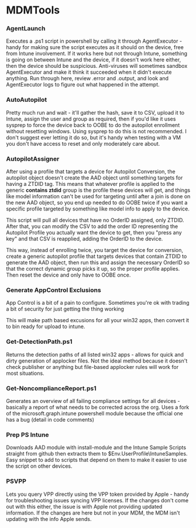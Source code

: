 # MDMTools #
### AgentLaunch ##
Executes a .ps1 script in powershell by calling it through AgentExecutor - handy for making sure the script executes as it should on the device, free from Intune involvement. If it works here but not through Intune, something is going on between Intune and the device, if it doesn't work here either, then the device should be suspicious. Anti-viruses will sometimes sandbox AgentExecutor and make it think it succeeded when it didn't execute anything. Run through here, review .error and .output, and look and AgentExecutor logs to figure out what happened in the attempt.

### AutoAutopilot ##
Pretty much run and wait - it'll gather the hash, save it to CSV, upload it to Intune, assign the user and group as required, then if you'd like it uses sysprep to force the device back to OOBE to do the autopilot enrollment without resetting windows. Using sysprep to do this is not recommended. I don't suggest ever letting it do so, but it's handy when testing with a VM you don't have access to reset and only moderately care about.

### AutopilotAssigner ###
After using a profile that targets a device for Autopilot Conversion, the autopilot object doesn't create the AAD object until something targets for having a ZTDID tag. This means that whatever profile is applied to the generic **contains ztdid** group is the profile these devices will get, and things like model information can't be used for targeting until after a join is done on the new AAD object, so you end up needed to do OOBE twice if you want a specific profile targeted by something like model info to apply to the device.

This script will pull all devices that have no OrderID assigned, only ZTDID. After that, you can modify the CSV to add the order ID representing the Autopilot Profile you actually want the device to get, then you "press any key" and that CSV is reapplied, adding the OrderID to the device.

This way, instead of enrolling twice, you target the device for conversion, create a generic autopilot profile that targets devices that contain ZTDID to generate the AAD object, then run this and assign the necessary OrderID so that the correct dynamic group picks it up, so the proper profile applies. Then reset the device and only have to OOBE once.

### Generate AppControl Exclusions
App Control is a bit of a pain to configure. Sometimes you're ok with trading a bit of security for just getting the thing working

This will make path based excusions for all your win32 apps, then convert it to bin ready for upload to intune.

### Get-DetectionPath.ps1
Returns the detection paths of all listed win32 apps - allows for quick and dirty generation of applocker files. Not the ideal method because it doesn't check publisher or anything but file-based applocker rules will work for most situations.

### Get-NoncomplianceReport.ps1
Generates an overview of all failing compliance settings for all devices - basically a report of what needs to be corrected across the org. Uses a fork of the microsoft.graph.intune powershell module because the official one has a bug (detail in code comments)

### Prep PS Intune

Downloads AAD module with install-module and the Intune Sample Scripts straight from github then extracts them to $Env.UserProfile\IntuneSamples. Easy snippet to add to scripts that depend on them to make it easier to use the script on other devices.

### PSVPP ##
Lets you query VPP directly using the VPP token provided by Apple - handy for troubleshooting issues syncing VPP licenses. If the changes don't come out with this either, the issue is with Apple not providing updated information. If the changes are here but not in your MDM, the MDM isn't updating with the info Apple sends.
